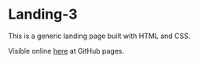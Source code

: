 # Landing-3

This is a generic landing page built with HTML and CSS.

Visible online [here](https://vianeylinares.github.io/Landing-3/) at GitHub pages.